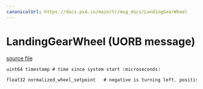 ```yaml
---
canonicalUrl: https://docs.px4.io/main/tr/msg_docs/LandingGearWheel
---
```


# LandingGearWheel (UORB message)



[source file](https://github.com/PX4/PX4-Autopilot/blob/release/1.14/msg/LandingGearWheel.msg)

```c
uint64 timestamp # time since system start (microseconds)

float32 normalized_wheel_setpoint   # negative is turning left, positive turning right [-1, 1]

```
